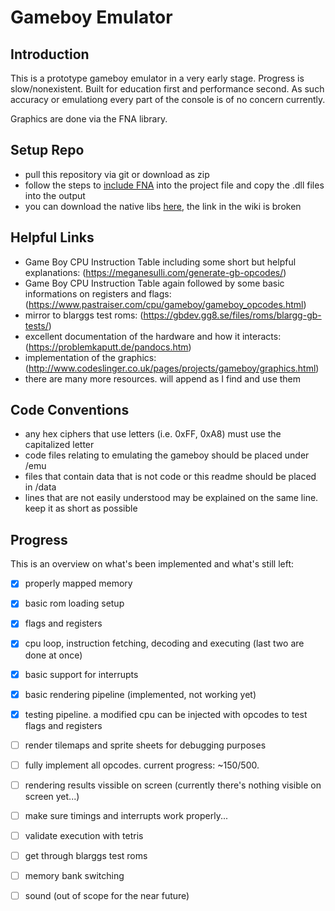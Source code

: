 # Gameboy Emulator

## Introduction
This is a prototype gameboy emulator in a very early stage. Progress is slow/nonexistent. 
Built for education first and performance second. 
As such accuracy or emulationg every part of the console is of no concern currently.

Graphics are done via the FNA library.

## Setup Repo
- pull this repository via git or download as zip
- follow the steps to [include FNA](https://github.com/FNA-XNA/FNA/wiki/1:-Download-and-Update-FNA) into the project file and copy the .dll files into the output
- you can download the native libs [here](http://fna.flibitijibibo.com/archive/), the link in the wiki is broken

## Helpful Links
- Game Boy CPU Instruction Table including some short but helpful explanations: (https://meganesulli.com/generate-gb-opcodes/)
- Game Boy CPU Instruction Table again followed by some basic informations on registers and flags: (https://www.pastraiser.com/cpu/gameboy/gameboy_opcodes.html)
- mirror to blarggs test roms: (https://gbdev.gg8.se/files/roms/blargg-gb-tests/)
- excellent documentation of the hardware and how it interacts: (https://problemkaputt.de/pandocs.htm)
- implementation of the graphics: (http://www.codeslinger.co.uk/pages/projects/gameboy/graphics.html)
- there are many more resources. will append as I find and use them

## Code Conventions
- any hex ciphers that use letters (i.e. 0xFF, 0xA8) must use the capitalized letter
- code files relating to emulating the gameboy should be placed under /emu
- files that contain data that is not code or this readme should be placed in /data
- lines that are not easily understood may be explained on the same line. keep it as short as possible

## Progress
This is an overview on what's been implemented and what's still left:

- [x] properly mapped memory
- [x] basic rom loading setup
- [x] flags and registers
- [x] cpu loop, instruction fetching, decoding and executing (last two are done at once)
- [x] basic support for interrupts
- [x] basic rendering pipeline (implemented, not working yet)
- [x] testing pipeline. a modified cpu can be injected with opcodes to test flags and registers

- [ ] render tilemaps and sprite sheets for debugging purposes
- [ ] fully implement all opcodes. current progress: ~150/500.
- [ ] rendering results vissible on screen (currently there's nothing visible on screen yet...)
- [ ] make sure timings and interrupts work properly...
- [ ] validate execution with tetris
- [ ] get through blarggs test roms
- [ ] memory bank switching
- [ ] sound (out of scope for the near future)
